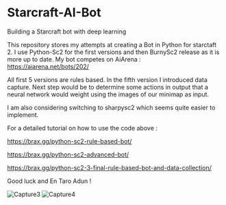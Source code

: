 # Starcraft-AI-Bot
Building a Starcraft bot with deep learning

This repository stores my attempts at creating a Bot in Python for starctaft 2. I use Python-Sc2 for the first versions and then BurnySc2 release as it is more up to date. My bot competes on AiArena : https://aiarena.net/bots/202/ 

All first 5 versions are rules based. In the fifth version I introduced data capture. Next step would be to determine some actions in output that a neural network would weight using the images of our minimap as input. 

I am also considering switching to sharpysc2 which seems quite easier to implement. 

For a detailed tutorial on how to use the code above : 

https://brax.gg/python-sc2-rule-based-bot/

https://brax.gg/python-sc2-advanced-bot/

https://brax.gg/python-sc2-3-final-rule-based-bot-and-data-collection/

Good luck and En Taro Adun !

![Capture3](https://user-images.githubusercontent.com/55979445/97324301-fa05fe80-1871-11eb-9aa7-c99d11a7f4ed.JPG)
![Capture4](https://user-images.githubusercontent.com/55979445/97324305-fbcfc200-1871-11eb-99b5-fb5abbed208b.JPG)



